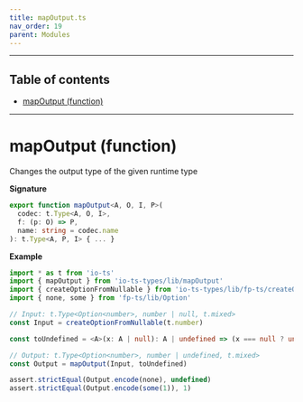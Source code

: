 ```yaml
---
title: mapOutput.ts
nav_order: 19
parent: Modules
---
```


---

<h2 class="text-delta">Table of contents</h2>

- [mapOutput (function)](#mapoutput-function)

---

# mapOutput (function)

Changes the output type of the given runtime type

**Signature**

```ts
export function mapOutput<A, O, I, P>(
  codec: t.Type<A, O, I>,
  f: (p: O) => P,
  name: string = codec.name
): t.Type<A, P, I> { ... }
```

**Example**

```ts
import * as t from 'io-ts'
import { mapOutput } from 'io-ts-types/lib/mapOutput'
import { createOptionFromNullable } from 'io-ts-types/lib/fp-ts/createOptionFromNullable'
import { none, some } from 'fp-ts/lib/Option'

// Input: t.Type<Option<number>, number | null, t.mixed>
const Input = createOptionFromNullable(t.number)

const toUndefined = <A>(x: A | null): A | undefined => (x === null ? undefined : x)

// Output: t.Type<Option<number>, number | undefined, t.mixed>
const Output = mapOutput(Input, toUndefined)

assert.strictEqual(Output.encode(none), undefined)
assert.strictEqual(Output.encode(some(1)), 1)
```

